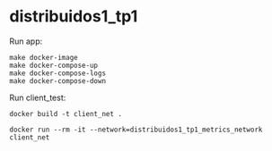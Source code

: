 # distribuidos1_tp1

Run app:

```
make docker-image
make docker-compose-up
make docker-compose-logs
make docker-compose-down
```

Run client_test:

```
docker build -t client_net . 

docker run --rm -it --network=distribuidos1_tp1_metrics_network client_net

```